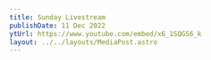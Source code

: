 ```yaml
---
title: Sunday Livestream
publishDate: 11 Dec 2022
ytUrl: https://www.youtube.com/embed/x6_1SQGS6_k
layout: ../../layouts/MediaPost.astro
---
```

